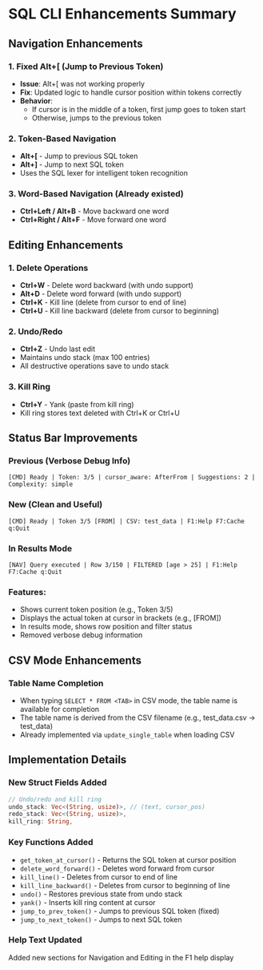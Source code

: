 # SQL CLI Enhancements Summary

## Navigation Enhancements

### 1. Fixed Alt+[ (Jump to Previous Token)
- **Issue**: Alt+[ was not working properly
- **Fix**: Updated logic to handle cursor position within tokens correctly
- **Behavior**: 
  - If cursor is in the middle of a token, first jump goes to token start
  - Otherwise, jumps to the previous token

### 2. Token-Based Navigation
- **Alt+[** - Jump to previous SQL token
- **Alt+]** - Jump to next SQL token
- Uses the SQL lexer for intelligent token recognition

### 3. Word-Based Navigation (Already existed)
- **Ctrl+Left / Alt+B** - Move backward one word
- **Ctrl+Right / Alt+F** - Move forward one word

## Editing Enhancements

### 1. Delete Operations
- **Ctrl+W** - Delete word backward (with undo support)
- **Alt+D** - Delete word forward (with undo support)
- **Ctrl+K** - Kill line (delete from cursor to end of line)
- **Ctrl+U** - Kill line backward (delete from cursor to beginning)

### 2. Undo/Redo
- **Ctrl+Z** - Undo last edit
- Maintains undo stack (max 100 entries)
- All destructive operations save to undo stack

### 3. Kill Ring
- **Ctrl+Y** - Yank (paste from kill ring)
- Kill ring stores text deleted with Ctrl+K or Ctrl+U

## Status Bar Improvements

### Previous (Verbose Debug Info)
```
[CMD] Ready | Token: 3/5 | cursor_aware: AfterFrom | Suggestions: 2 | Complexity: simple
```

### New (Clean and Useful)
```
[CMD] Ready | Token 3/5 [FROM] | CSV: test_data | F1:Help F7:Cache q:Quit
```

### In Results Mode
```
[NAV] Query executed | Row 3/150 | FILTERED [age > 25] | F1:Help F7:Cache q:Quit
```

### Features:
- Shows current token position (e.g., Token 3/5)
- Displays the actual token at cursor in brackets (e.g., [FROM])
- In results mode, shows row position and filter status
- Removed verbose debug information

## CSV Mode Enhancements

### Table Name Completion
- When typing `SELECT * FROM <TAB>` in CSV mode, the table name is available for completion
- The table name is derived from the CSV filename (e.g., test_data.csv → test_data)
- Already implemented via `update_single_table` when loading CSV

## Implementation Details

### New Struct Fields Added
```rust
// Undo/redo and kill ring
undo_stack: Vec<(String, usize)>, // (text, cursor_pos)
redo_stack: Vec<(String, usize)>,
kill_ring: String,
```

### Key Functions Added
- `get_token_at_cursor()` - Returns the SQL token at cursor position
- `delete_word_forward()` - Deletes word forward from cursor
- `kill_line()` - Deletes from cursor to end of line
- `kill_line_backward()` - Deletes from cursor to beginning of line
- `undo()` - Restores previous state from undo stack
- `yank()` - Inserts kill ring content at cursor
- `jump_to_prev_token()` - Jumps to previous SQL token (fixed)
- `jump_to_next_token()` - Jumps to next SQL token

### Help Text Updated
Added new sections for Navigation and Editing in the F1 help display